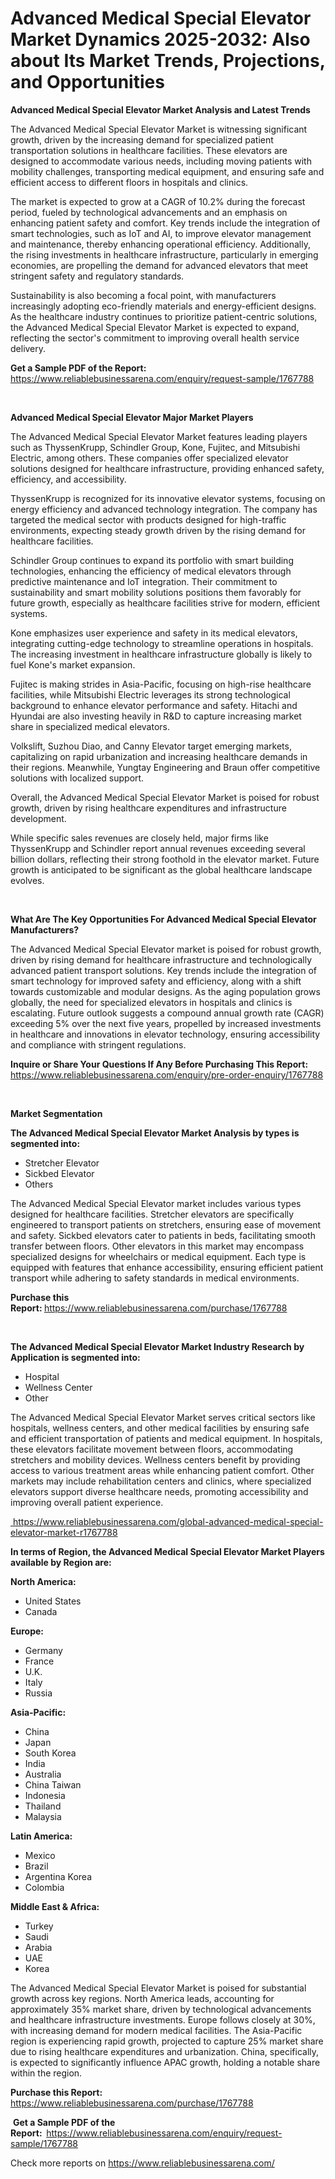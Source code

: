 <p><h1>Advanced Medical Special Elevator Market Dynamics 2025-2032: Also about Its Market Trends, Projections, and Opportunities</h1></p><p><strong>Advanced Medical Special Elevator Market Analysis and Latest Trends</strong></p>
<p><p>The Advanced Medical Special Elevator Market is witnessing significant growth, driven by the increasing demand for specialized patient transportation solutions in healthcare facilities. These elevators are designed to accommodate various needs, including moving patients with mobility challenges, transporting medical equipment, and ensuring safe and efficient access to different floors in hospitals and clinics.</p><p>The market is expected to grow at a CAGR of 10.2% during the forecast period, fueled by technological advancements and an emphasis on enhancing patient safety and comfort. Key trends include the integration of smart technologies, such as IoT and AI, to improve elevator management and maintenance, thereby enhancing operational efficiency. Additionally, the rising investments in healthcare infrastructure, particularly in emerging economies, are propelling the demand for advanced elevators that meet stringent safety and regulatory standards.</p><p>Sustainability is also becoming a focal point, with manufacturers increasingly adopting eco-friendly materials and energy-efficient designs. As the healthcare industry continues to prioritize patient-centric solutions, the Advanced Medical Special Elevator Market is expected to expand, reflecting the sector's commitment to improving overall health service delivery.</p></p>
<p><strong>Get a Sample PDF of the Report:&nbsp;</strong> <a href="https://www.reliablebusinessarena.com/enquiry/request-sample/1767788?utm_campaign=3531&utm_medium=2&utm_source=Github&utm_content=ia&utm_term=11042025&utm_id=advanced-medical-special-elevator">https://www.reliablebusinessarena.com/enquiry/request-sample/1767788</a></p>
<p>&nbsp;</p>
<p><strong>Advanced Medical Special Elevator Major Market Players</strong></p>
<p><p>The Advanced Medical Special Elevator Market features leading players such as ThyssenKrupp, Schindler Group, Kone, Fujitec, and Mitsubishi Electric, among others. These companies offer specialized elevator solutions designed for healthcare infrastructure, providing enhanced safety, efficiency, and accessibility.</p><p>ThyssenKrupp is recognized for its innovative elevator systems, focusing on energy efficiency and advanced technology integration. The company has targeted the medical sector with products designed for high-traffic environments, expecting steady growth driven by the rising demand for healthcare facilities.</p><p>Schindler Group continues to expand its portfolio with smart building technologies, enhancing the efficiency of medical elevators through predictive maintenance and IoT integration. Their commitment to sustainability and smart mobility solutions positions them favorably for future growth, especially as healthcare facilities strive for modern, efficient systems.</p><p>Kone emphasizes user experience and safety in its medical elevators, integrating cutting-edge technology to streamline operations in hospitals. The increasing investment in healthcare infrastructure globally is likely to fuel Kone's market expansion.</p><p>Fujitec is making strides in Asia-Pacific, focusing on high-rise healthcare facilities, while Mitsubishi Electric leverages its strong technological background to enhance elevator performance and safety. Hitachi and Hyundai are also investing heavily in R&D to capture increasing market share in specialized medical elevators.</p><p>Volkslift, Suzhou Diao, and Canny Elevator target emerging markets, capitalizing on rapid urbanization and increasing healthcare demands in their regions. Meanwhile, Yungtay Engineering and Braun offer competitive solutions with localized support.</p><p>Overall, the Advanced Medical Special Elevator Market is poised for robust growth, driven by rising healthcare expenditures and infrastructure development.</p><p>While specific sales revenues are closely held, major firms like ThyssenKrupp and Schindler report annual revenues exceeding several billion dollars, reflecting their strong foothold in the elevator market. Future growth is anticipated to be significant as the global healthcare landscape evolves.</p></p>
<p>&nbsp;</p>
<p><strong>What Are The Key Opportunities For Advanced Medical Special Elevator Manufacturers?</strong></p>
<p><p>The Advanced Medical Special Elevator market is poised for robust growth, driven by rising demand for healthcare infrastructure and technologically advanced patient transport solutions. Key trends include the integration of smart technology for improved safety and efficiency, along with a shift towards customizable and modular designs. As the aging population grows globally, the need for specialized elevators in hospitals and clinics is escalating. Future outlook suggests a compound annual growth rate (CAGR) exceeding 5% over the next five years, propelled by increased investments in healthcare and innovations in elevator technology, ensuring accessibility and compliance with stringent regulations.</p></p>
<p><strong>Inquire or Share Your Questions If Any Before Purchasing This Report:</strong> <a href="https://www.reliablebusinessarena.com/enquiry/pre-order-enquiry/1767788?utm_campaign=3531&utm_medium=2&utm_source=Github&utm_content=ia&utm_term=11042025&utm_id=advanced-medical-special-elevator">https://www.reliablebusinessarena.com/enquiry/pre-order-enquiry/1767788</a></p>
<p>&nbsp;</p>
<p><strong>Market Segmentation</strong></p>
<p><strong>The Advanced Medical Special Elevator Market Analysis by types is segmented into:</strong></p>
<p><ul><li>Stretcher Elevator</li><li>Sickbed Elevator</li><li>Others</li></ul></p>
<p><p>The Advanced Medical Special Elevator market includes various types designed for healthcare facilities. Stretcher elevators are specifically engineered to transport patients on stretchers, ensuring ease of movement and safety. Sickbed elevators cater to patients in beds, facilitating smooth transfer between floors. Other elevators in this market may encompass specialized designs for wheelchairs or medical equipment. Each type is equipped with features that enhance accessibility, ensuring efficient patient transport while adhering to safety standards in medical environments.</p></p>
<p><strong>Purchase this Report:&nbsp;</strong><a href="https://www.reliablebusinessarena.com/purchase/1767788?utm_campaign=3531&utm_medium=2&utm_source=Github&utm_content=ia&utm_term=11042025&utm_id=advanced-medical-special-elevator">https://www.reliablebusinessarena.com/purchase/1767788</a></p>
<p>&nbsp;</p>
<p><strong>The Advanced Medical Special Elevator Market Industry Research by Application is segmented into:</strong></p>
<p><ul><li>Hospital</li><li>Wellness Center</li><li>Other</li></ul></p>
<p><p>The Advanced Medical Special Elevator Market serves critical sectors like hospitals, wellness centers, and other medical facilities by ensuring safe and efficient transportation of patients and medical equipment. In hospitals, these elevators facilitate movement between floors, accommodating stretchers and mobility devices. Wellness centers benefit by providing access to various treatment areas while enhancing patient comfort. Other markets may include rehabilitation centers and clinics, where specialized elevators support diverse healthcare needs, promoting accessibility and improving overall patient experience.</p></p>
<p><a href="https://www.reliablebusinessarena.com/global-advanced-medical-special-elevator-market-r1767788?utm_campaign=3531&utm_medium=2&utm_source=Github&utm_content=ia&utm_term=11042025&utm_id=advanced-medical-special-elevator">&nbsp;https://www.reliablebusinessarena.com/global-advanced-medical-special-elevator-market-r1767788</a></p>
<p><strong>In terms of Region, the Advanced Medical Special Elevator Market Players available by Region are:</strong></p>
<p>
    <p> <strong> North America: </strong>
        <ul>
            <li>United States</li>
            <li>Canada</li>
        </ul>
        </p> 
    <p> <strong> Europe: </strong>
        <ul>
            <li>Germany</li>
            <li>France</li>
            <li>U.K.</li>
            <li>Italy</li>
            <li>Russia</li>
        </ul>
        </p> 
    <p> <strong> Asia-Pacific: </strong>
        <ul>
            <li>China</li>
            <li>Japan</li>
            <li>South Korea</li>
            <li>India</li>
            <li>Australia</li>
            <li>China Taiwan</li>
            <li>Indonesia</li>
            <li>Thailand</li>
            <li>Malaysia</li>
        </ul>
        </p> 
    <p> <strong> Latin America: </strong>
        <ul>
            <li>Mexico</li>
            <li>Brazil</li>
            <li>Argentina Korea</li>
            <li>Colombia</li>
        </ul>
        </p> 
    <p> <strong> Middle East & Africa: </strong>
        <ul>
            <li>Turkey</li>
            <li>Saudi</li>
            <li>Arabia</li>
            <li>UAE</li>
            <li>Korea</li>
        </ul>
    </p>
    </p>
<p><p>The Advanced Medical Special Elevator Market is poised for substantial growth across key regions. North America leads, accounting for approximately 35% market share, driven by technological advancements and healthcare infrastructure investments. Europe follows closely at 30%, with increasing demand for modern medical facilities. The Asia-Pacific region is experiencing rapid growth, projected to capture 25% market share due to rising healthcare expenditures and urbanization. China, specifically, is expected to significantly influence APAC growth, holding a notable share within the region.</p></p>
<p><strong>Purchase this Report: </strong><a href="https://www.reliablebusinessarena.com/purchase/1767788?utm_campaign=3531&utm_medium=2&utm_source=Github&utm_content=ia&utm_term=11042025&utm_id=advanced-medical-special-elevator">https://www.reliablebusinessarena.com/purchase/1767788</a></p>
<p>&nbsp;<strong>Get a Sample PDF of the Report:&nbsp;&nbsp;</strong><a href="https://www.reliablebusinessarena.com/enquiry/request-sample/1767788?utm_campaign=3531&utm_medium=2&utm_source=Github&utm_content=ia&utm_term=11042025&utm_id=advanced-medical-special-elevator">https://www.reliablebusinessarena.com/enquiry/request-sample/1767788</a></p>
<p><strong></strong></p>
<p>Check more reports on <a href="https://www.reliablebusinessarena.com/?utm_campaign=3531&utm_medium=2&utm_source=Github&utm_content=ia&utm_term=11042025&utm_id=advanced-medical-special-elevator">https://www.reliablebusinessarena.com/</a></p>